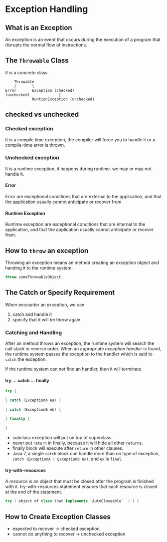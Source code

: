 # Exception Handling
## What is an Exception
An exception is an event that occurs during the execution of a program that disrupts the normal flow of instructions.


## The `Throwable` Class
It is a concrete class. 

```
	Throwable
	/		\
Error		Exception (checked)
(unchecked)				|
			RuntionException (unchecked)
```


## checked vs unchecked
### Checked exception 
It is a compile time exception, the compiler will force you to handle it or a compile-time error is thrown.

### Unchecked exception
It is a runtime exception, it happens during runtime. we may or may not handle it.

#### Error
Error are exceptional conditions that are external to the application, and that the application usually cannot anticipate or recover from.

#### Runtime Exception
Runtime exception are exceptional conditions that are internal to the application, and that the application usually cannot anticipate or recover from.


## How to `throw` an exception
Throwing an exception means an method creating an exception object and handing it to the runtime system.

```java
throw someThrowableObject;
```


## The Catch or Specify Requirement
When encounter an exception, we can
  1. catch and handle it
  2. specify that it will be throw again.

### Catching and Handling
After an method throws an exception, the runtime system will search the call stack in reverse order. When an appropriate *exception handler* is found, the runtime system passes the exception to the handler which is said to `catch` the exception.

If the runtime system can not find an handler, then it will terminate.

#### try ... catch ... finally
```java
try {
	
} catch (ExceptionA ea) {
	
} catch (ExceptionB eb) {
	
} finally {
	
}
```
* subclass exception will put on top of superclass.
* never put `return` in finally, because it will hide all other `return`s.
* finally block will execute after `return` in other clauses.
* Java 7, a single `catch` block can handle more than on type of exception, `catch (ExceptionA | ExceptionB ex)`, and `ex` is `final`.

#### try-with-resources
A *resource* is an object that must be closed after the program is finished with it. try-with-resources statement ensures that each resource is closed at the end of the statement.

```java
try ( object of class that implements `AutoCloseable`  ) { }
```

## How to Create Exception Classes
* expected to recover -> checked exception
* cannot do anything to recover -> unchecked exception

